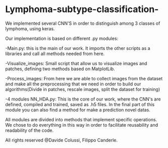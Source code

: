 # Lymphoma-subtype-classification-
We implemented several CNN'S in order to distinguish among 3 classes of lymphoma, using keras.


Our implementation is based on different .py modules:

-Main.py: this is the main of our work. It imports the other scripts as a libraries and call all methods needed from here.

-Visualize_images: Small script that allow us to visualize images and patches, defining two methods based on MatplotLib.

-Process_images: From here we are able to collect images from the dataset and make all the preprocessing that we need in order to build our algorithms(Divide in patches, rescale images, split the dataset for training)

-4 modules NN_HDA.py: This is the core of our work, where the CNN's are defined, compiled and trained, saved as .h5 files. In the final part of this module you can also find a method for make a prediction novel datas.


All modules are divided into methods that implement specific operations. We chose to do everything in this way in order to facilitate reusability and readability of the code.

All rights reserved @Davide Colussi, Filippo Canderle.
